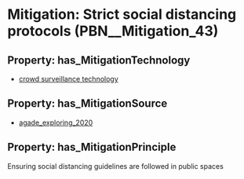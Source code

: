 # Mitigation: __Strict social distancing protocols__ (PBN__Mitigation_43)

## Property: has_MitigationTechnology

* [crowd surveillance technology](../Technology/PBN__Technology_2921)

## Property: has_MitigationSource

* [agade_exploring_2020](../Article/PBN__Article_114)

## Property: has_MitigationPrinciple

Ensuring social distancing guidelines are followed in public spaces

